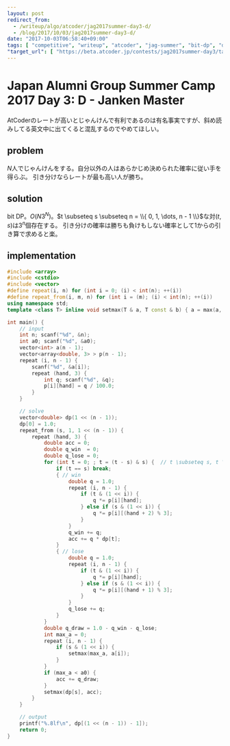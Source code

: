 ```yaml
---
layout: post
redirect_from:
  - /writeup/algo/atcoder/jag2017summer-day3-d/
  - /blog/2017/10/03/jag2017summer-day3-d/
date: "2017-10-03T06:58:40+09:00"
tags: [ "competitive", "writeup", "atcoder", "jag-summer", "bit-dp", "dp" ]
"target_url": [ "https://beta.atcoder.jp/contests/jag2017summer-day3/tasks/jag2017summer_day3_d" ]
---
```


# Japan Alumni Group Summer Camp 2017 Day 3: D - Janken Master

AtCoderのレートが高いとじゃんけんで有利であるのは有名事実ですが、斜め読みしてる英文中に出てくると混乱するのでやめてほしい。

## problem

$N$人でじゃんけんをする。自分以外の人はあらかじめ決められた確率に従い手を得らぶ。
引き分けならレートが最も高い人が勝ち。

## solution

bit DP。$O(N3^N)$。$t \subseteq s \subseteq n = \\{ 0, 1, \dots, n - 1 \\}$な対$(t, s)$は$3^n$個存在する。
引き分けの確率は勝ちも負けもしない確率として$1$からの引き算で求めると楽。

## implementation

``` c++
#include <array>
#include <cstdio>
#include <vector>
#define repeat(i, n) for (int i = 0; (i) < int(n); ++(i))
#define repeat_from(i, m, n) for (int i = (m); (i) < int(n); ++(i))
using namespace std;
template <class T> inline void setmax(T & a, T const & b) { a = max(a, b); }

int main() {
    // input
    int n; scanf("%d", &n);
    int a0; scanf("%d", &a0);
    vector<int> a(n - 1);
    vector<array<double, 3> > p(n - 1);
    repeat (i, n - 1) {
        scanf("%d", &a[i]);
        repeat (hand, 3) {
            int q; scanf("%d", &q);
            p[i][hand] = q / 100.0;
        }
    }

    // solve
    vector<double> dp(1 << (n - 1));
    dp[0] = 1.0;
    repeat_from (s, 1, 1 << (n - 1)) {
        repeat (hand, 3) {
            double acc = 0;
            double q_win  = 0;
            double q_lose = 0;
            for (int t = 0; ; t = (t - s) & s) {  // t \subseteq s, t \ne s
                if (t == s) break;
                { // win
                    double q = 1.0;
                    repeat (i, n - 1) {
                        if (t & (1 << i)) {
                            q *= p[i][hand];
                        } else if (s & (1 << i)) {
                            q *= p[i][(hand + 2) % 3];
                        }
                    }
                    q_win += q;
                    acc += q * dp[t];
                }
                { // lose
                    double q = 1.0;
                    repeat (i, n - 1) {
                        if (t & (1 << i)) {
                            q *= p[i][hand];
                        } else if (s & (1 << i)) {
                            q *= p[i][(hand + 1) % 3];
                        }
                    }
                    q_lose += q;
                }
            }
            double q_draw = 1.0 - q_win - q_lose;
            int max_a = 0;
            repeat (i, n - 1) {
                if (s & (1 << i)) {
                    setmax(max_a, a[i]);
                }
            }
            if (max_a < a0) {
                acc += q_draw;
            }
            setmax(dp[s], acc);
        }
    }

    // output
    printf("%.8lf\n", dp[(1 << (n - 1)) - 1]);
    return 0;
}
```
